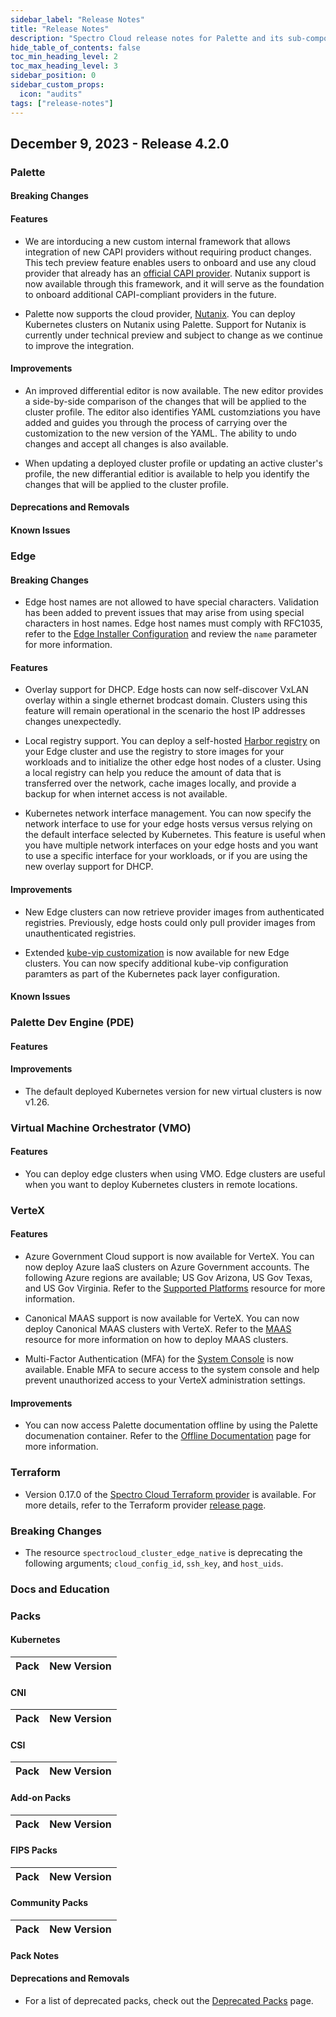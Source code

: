 ```yaml
---
sidebar_label: "Release Notes"
title: "Release Notes"
description: "Spectro Cloud release notes for Palette and its sub-components."
hide_table_of_contents: false
toc_min_heading_level: 2
toc_max_heading_level: 3
sidebar_position: 0
sidebar_custom_props: 
  icon: "audits"
tags: ["release-notes"]
---
```



## December 9, 2023 - Release 4.2.0



### Palette


#### Breaking Changes



#### Features


- We are intorducing a new custom internal framework that allows integration of new CAPI providers without requiring product changes. This tech preview feature enables users to onboard and use any cloud provider that already has an [official CAPI provider](https://cluster-api.sigs.k8s.io/reference/providers.html). Nutanix support is now available through this framework, and it will serve as the foundation to onboard additional CAPI-compliant providers in the future. 


- Palette now supports the cloud provider, [Nutanix](https://www.nutanix.com/). You can deploy Kubernetes clusters on Nutanix using Palette. Support for Nutanix is currently under technical preview and subject to change as we continue to improve the integration.


#### Improvements


- An improved differential editor is now available. The new editor provides a side-by-side comparison of the changes that will be applied to the cluster profile. The editor also identifies YAML customziations you have added and guides you through the process of carrying over the customization to the new version of the YAML. The ability to undo changes and accept all changes is also available.

- When updating a deployed cluster profile or updating an active cluster's profile, the new differantial editior is available to help you identify the changes that will be applied to the cluster profile.


#### Deprecations and Removals

#### Known Issues




### Edge

#### Breaking Changes

- Edge host names are not allowed to have special characters. Validation has been added to prevent issues that may arise from using special characters in host names. Edge host names must comply with RFC1035, refer to the [Edge Installer Configuration](./clusters/edge/edge-configuration/edge-configuration.md) and review the `name` parameter for more information.

#### Features

- Overlay support for DHCP. Edge hosts can now self-discover VxLAN overlay within a single ethernet brodcast domain. Clusters using this feature will remain operational in the scenario the host IP addresses changes unexpectedly. 


- Local registry support. You can deploy a self-hosted [Harbor registry](https://goharbor.io) on your Edge cluster and use the registry to store images for your workloads and to initialize the other edge host nodes of a cluster. Using a local registry can help you reduce the amount of data that is transferred over the network, cache images locally, and provide a backup for when internet access is not available. 

- Kubernetes network interface management. You can now specify the network interface to use for your edge hosts versus versus relying on the default interface selected by Kubernetes. This feature is useful when you have multiple network interfaces on your edge hosts and you want to use a specific interface for your workloads, or if you are using the new overlay support for DHCP. 


#### Improvements

- New Edge clusters can now retrieve provider images from authenticated registries. Previously, edge hosts could only pull provider images from unauthenticated registries.

- Extended [kube-vip customization](https://kube-vip.io/docs/installation/flags/) is now available for new Edge clusters. You can now specify additional kube-vip configuration paramters as part of the Kubernetes pack layer configuration. 


#### Known Issues



### Palette Dev Engine (PDE)

#### Features


#### Improvements

- The default deployed Kubernetes version for new virtual clusters is now v1.26.




### Virtual Machine Orchestrator (VMO)

#### Features

- You can deploy edge clusters when using VMO. Edge clusters are useful when you want to deploy Kubernetes clusters in remote locations.  



### VerteX


#### Features

- Azure Government Cloud support is now available for VerteX. You can now deploy Azure IaaS clusters on Azure Government accounts. The following Azure regions are available; US Gov Arizona, US Gov Texas, and US Gov Virginia. Refer to the [Supported Platforms](./vertex/supported-platforms.md) resource for more information.


- Canonical MAAS support is now available for VerteX. You can now deploy Canonical MAAS clusters with VerteX. Refer to the [MAAS](./clusters/data-center/maas/maas.md) resource for more information on how to deploy MAAS clusters.


- Multi-Factor Authentication (MFA) for the [System Console](./vertex/system-management/system-management.md#access-the-system-console) is now available. Enable MFA to secure access to the system console and help prevent unauthorized access to your VerteX administration settings.

#### Improvements

- You can now access Palette documentation offline by using the Palette documenation container. Refer to the [Offline Documentation](./vertex/install-palette-vertex/airgap/offline-docs.md) page for more information.

### Terraform

- Version 0.17.0 of the [Spectro Cloud Terraform provider](https://registry.terraform.io/providers/spectrocloud/spectrocloud/latest/docs) is available. For more details, refer to the Terraform provider [release page](https://github.com/spectrocloud/terraform-provider-spectrocloud/releases).

### Breaking Changes

- The resource `spectrocloud_cluster_edge_native` is deprecating the following arguments; `cloud_config_id`, `ssh_key`, and `host_uids`.

### Docs and Education


### Packs



#### Kubernetes

| **Pack**| **New Version**|
| :--- | :--- |




#### CNI

| **Pack**| **New Version**|
| :--- | :--- |


#### CSI

| **Pack**| **New Version**|
| :--- | :--- |


#### Add-on Packs

| **Pack**| **New Version**|
| :--- | :--- |



#### FIPS Packs

| **Pack**| **New Version**|
| :--- | :--- |



#### Community Packs

| **Pack**| **New Version**|
| :--- | :--- |




#### Pack Notes


#### Deprecations and Removals

- For a list of deprecated packs, check out the [Deprecated Packs](integrations/deprecated-packs.md) page.
